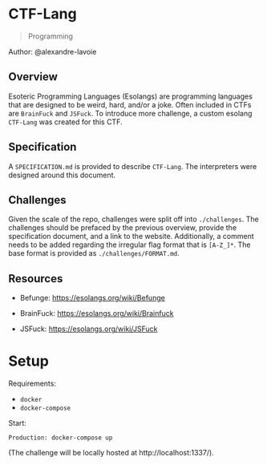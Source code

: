 # CTF-Lang

> Programming

Author: @alexandre-lavoie

## Overview

Esoteric Programming Languages (Esolangs) are programming languages that are designed to be weird, hard, and/or a joke. Often included in CTFs are `BrainFuck` and `JSFuck`. To introduce more challenge, a custom esolang `CTF-Lang` was created for this CTF.

## Specification

A `SPECIFICATION.md` is provided to describe `CTF-Lang`. The interpreters were designed around this document. 

## Challenges

Given the scale of the repo, challenges were split off into `./challenges`. The challenges should be prefaced by the previous overview, provide the specification document, and a link to the website. Additionally, a comment needs to be added regarding the irregular flag format that is `[A-Z_]*`. The base format is provided as `./challenges/FORMAT.md`.

## Resources

- Befunge: https://esolangs.org/wiki/Befunge

- BrainFuck: https://esolangs.org/wiki/Brainfuck

- JSFuck: https://esolangs.org/wiki/JSFuck

# Setup

Requirements:

- `docker`
- `docker-compose`

Start:

```
Production: docker-compose up
```

(The challenge will be locally hosted at http://localhost:1337/).
